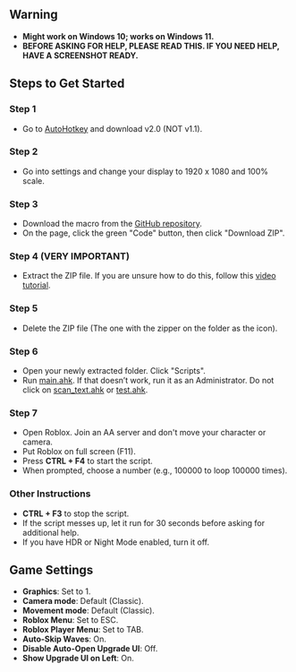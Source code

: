 ## Warning
- **Might work on Windows 10; works on Windows 11.**
- **BEFORE ASKING FOR HELP, PLEASE READ THIS. IF YOU NEED HELP, HAVE A SCREENSHOT READY.**

## Steps to Get Started

### Step 1
- Go to [AutoHotkey](https://www.autohotkey.com/) and download v2.0 (NOT v1.1).

### Step 2
- Go into settings and change your display to 1920 x 1080 and 100% scale.

### Step 3
- Download the macro from the [GitHub repository](https://github.com/ThuyTran735/AA-Captcha-Bypass-Halloween/tree/main).
- On the page, click the green "Code" button, then click "Download ZIP".

### Step 4 (**VERY IMPORTANT**)
- Extract the ZIP file. If you are unsure how to do this, follow this [video tutorial](https://youtu.be/0t6nHhk-ZcE?si=wCoFcI0SF5VYxL41).

### Step 5
- Delete the ZIP file (The one with the zipper on the folder as the icon).

### Step 6
- Open your newly extracted folder. Click "Scripts".
- Run [main.ahk](Scripts/main.ahk). If that doesn’t work, run it as an Administrator. Do not click on [scan_text.ahk](Scripts/scan_text.ahk) or [test.ahk](Scripts/test.ahk).

### Step 7
- Open Roblox. Join an AA server and don't move your character or camera.
- Put Roblox on full screen (F11).
- Press **CTRL + F4** to start the script.
- When prompted, choose a number (e.g., 100000 to loop 100000 times).

### Other Instructions
- **CTRL + F3** to stop the script.
- If the script messes up, let it run for 30 seconds before asking for additional help.
- If you have HDR or Night Mode enabled, turn it off.

## Game Settings
- **Graphics**: Set to 1.
- **Camera mode**: Default (Classic).
- **Movement mode**: Default (Classic).
- **Roblox Menu**: Set to ESC.
- **Roblox Player Menu**: Set to TAB.
- **Auto-Skip Waves**: On.
- **Disable Auto-Open Upgrade UI**: Off.
- **Show Upgrade UI on Left**: On.
